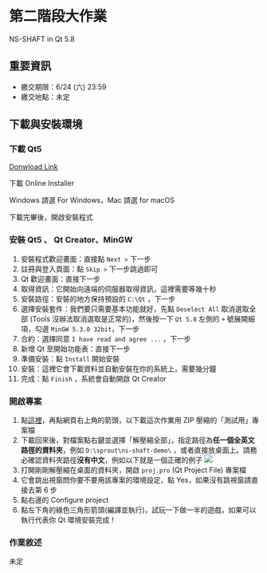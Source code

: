 # 第二階段大作業
NS-SHAFT in Qt 5.8
## 重要資訊
- 繳交期限：6/24 (六) 23:59
- 繳交地點：未定

## 下載與安裝環境
### 下載 Qt5

[Donwload Link](https://www.qt.io/download-open-source/#section-2)

下載 Online Installer 

Windows 請選 For Windows，Mac 請選 for macOS

下載完畢後，開啟安裝程式

### 安裝 Qt5 、 Qt Creator、MinGW

1. 安裝程式歡迎畫面：直接點 `Next >` 下一步
2. 註冊與登入頁面：點 `Skip >` 下一步跳過即可
3. Qt 歡迎畫面：直接下一步
4. 取得資訊：它開始向遠端的伺服器取得資訊，這裡需要等幾十秒
5. 安裝路徑：安裝的地方保持預設的 `C:\Qt` ，下一步
6. 選擇安裝套件：我們要只需要基本功能就好，先點 `Deselect All` 取消選取全部 (Tools 沒辦法取消選取是正常的)，然後按一下 `Qt 5.8` 左側的 `+` 號展開細項，勾選 `MinGW 5.3.0 32bit`，下一步
7. 合約：選擇同意 `I have read and agree ...` ，下一步
8. 新增 Qt 至開始功能表：直接下一步 
9. 準備安裝：點 `Install` 開始安裝
10. 安裝：這裡它會下載資料並自動安裝在你的系統上，需要幾分鐘
11. 完成：點 `Finish` ，系統會自動開啟 Qt Creator

### 開啟專案

1. 點[這裡](https://drive.google.com/open?id=0B_Qu9g2Wq4PbUTdQTkpQcDBOY0k)，再點網頁右上角的箭頭，以下載這次作業用 ZIP 壓縮的「測試用」專案檔
2. 下載回來後，對檔案點右鍵並選擇「解壓縮全部」，指定路徑為**任一個全英文路徑的資料夾**，例如 `D:\sprout\ns-shaft-demo\` ，或者直接放桌面上。請務必確認資料夾路徑**沒有中文**，例如以下就是一個正確的例子
![](https://i.imgur.com/4XWPg3S.png)
3. 打開剛剛解壓縮在桌面的資料夾，開啟 `proj.pro` (Qt Project File) 專案檔
4. 它會跳出視窗問你要不要用該專案的環境設定，點 Yes，如果沒有跳視窗請直接去第 6 步
5. 點右邊的 Configure project
6. 點左下角的綠色三角形箭頭(編譯並執行)，試玩一下做一半的遊戲，如果可以執行代表你 Qt 環境安裝完成！

### 作業敘述
未定
